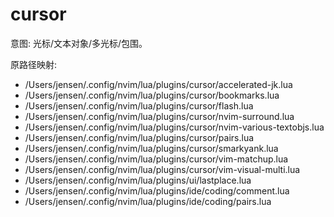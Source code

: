 # cursor

意图: 光标/文本对象/多光标/包围。

原路径映射:

- /Users/jensen/.config/nvim/lua/plugins/cursor/accelerated-jk.lua
- /Users/jensen/.config/nvim/lua/plugins/cursor/bookmarks.lua
- /Users/jensen/.config/nvim/lua/plugins/cursor/flash.lua
- /Users/jensen/.config/nvim/lua/plugins/cursor/nvim-surround.lua
- /Users/jensen/.config/nvim/lua/plugins/cursor/nvim-various-textobjs.lua
- /Users/jensen/.config/nvim/lua/plugins/cursor/pairs.lua
- /Users/jensen/.config/nvim/lua/plugins/cursor/smarkyank.lua
- /Users/jensen/.config/nvim/lua/plugins/cursor/vim-matchup.lua
- /Users/jensen/.config/nvim/lua/plugins/cursor/vim-visual-multi.lua
- /Users/jensen/.config/nvim/lua/plugins/ui/lastplace.lua
- /Users/jensen/.config/nvim/lua/plugins/ide/coding/comment.lua
- /Users/jensen/.config/nvim/lua/plugins/ide/coding/pairs.lua

